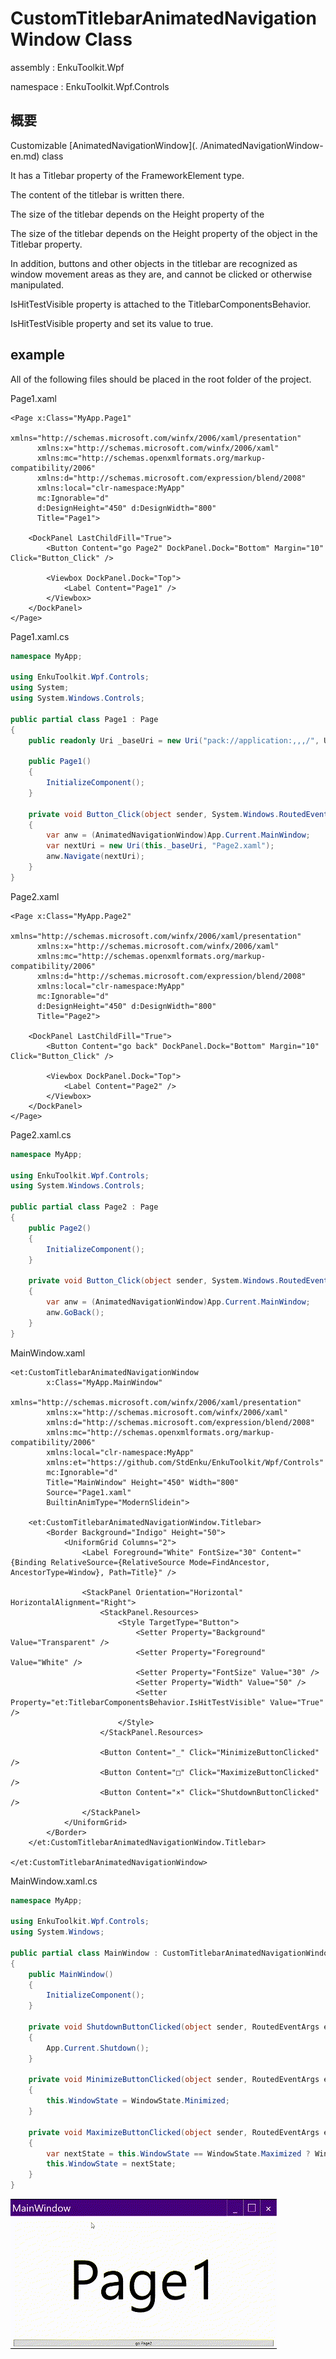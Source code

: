 # CustomTitlebarAnimatedNavigationWindow Class

assembly : EnkuToolkit.Wpf

namespace : EnkuToolkit.Wpf.Controls

## 概要

Customizable [AnimatedNavigationWindow](. /AnimatedNavigationWindow-en.md) class

It has a Titlebar property of the FrameworkElement type.

The content of the titlebar is written there.

The size of the titlebar depends on the Height property of the

The size of the titlebar depends on the Height property of the object in the Titlebar property.



In addition, buttons and other objects in the titlebar are recognized as window movement areas as they are, and cannot be clicked or otherwise manipulated.

IsHitTestVisible property is attached to the TitlebarComponentsBehavior.

IsHitTestVisible property and set its value to true.



## example

All of the following files should be placed in the root folder of the project.



Page1.xaml

```xaml
<Page x:Class="MyApp.Page1"
      xmlns="http://schemas.microsoft.com/winfx/2006/xaml/presentation"
      xmlns:x="http://schemas.microsoft.com/winfx/2006/xaml"
      xmlns:mc="http://schemas.openxmlformats.org/markup-compatibility/2006" 
      xmlns:d="http://schemas.microsoft.com/expression/blend/2008" 
      xmlns:local="clr-namespace:MyApp"
      mc:Ignorable="d" 
      d:DesignHeight="450" d:DesignWidth="800"
      Title="Page1">

    <DockPanel LastChildFill="True">
        <Button Content="go Page2" DockPanel.Dock="Bottom" Margin="10" Click="Button_Click" />

        <Viewbox DockPanel.Dock="Top">
            <Label Content="Page1" />
        </Viewbox>
    </DockPanel>
</Page>
```



Page1.xaml.cs

```csharp
namespace MyApp;

using EnkuToolkit.Wpf.Controls;
using System;
using System.Windows.Controls;

public partial class Page1 : Page
{
    public readonly Uri _baseUri = new Uri("pack://application:,,,/", UriKind.Absolute);

    public Page1()
    {
        InitializeComponent();
    }

    private void Button_Click(object sender, System.Windows.RoutedEventArgs e)
    {
        var anw = (AnimatedNavigationWindow)App.Current.MainWindow;
        var nextUri = new Uri(this._baseUri, "Page2.xaml");
        anw.Navigate(nextUri);
    }
}
```



Page2.xaml

```xaml
<Page x:Class="MyApp.Page2"
      xmlns="http://schemas.microsoft.com/winfx/2006/xaml/presentation"
      xmlns:x="http://schemas.microsoft.com/winfx/2006/xaml"
      xmlns:mc="http://schemas.openxmlformats.org/markup-compatibility/2006" 
      xmlns:d="http://schemas.microsoft.com/expression/blend/2008" 
      xmlns:local="clr-namespace:MyApp"
      mc:Ignorable="d" 
      d:DesignHeight="450" d:DesignWidth="800"
      Title="Page2">

    <DockPanel LastChildFill="True">
        <Button Content="go back" DockPanel.Dock="Bottom" Margin="10" Click="Button_Click" />

        <Viewbox DockPanel.Dock="Top">
            <Label Content="Page2" />
        </Viewbox>
    </DockPanel>
</Page>
```



Page2.xaml.cs

```csharp
namespace MyApp;

using EnkuToolkit.Wpf.Controls;
using System.Windows.Controls;

public partial class Page2 : Page
{
    public Page2()
    {
        InitializeComponent();
    }

    private void Button_Click(object sender, System.Windows.RoutedEventArgs e)
    {
        var anw = (AnimatedNavigationWindow)App.Current.MainWindow;
        anw.GoBack();
    }
}
```



MainWindow.xaml

```xaml
<et:CustomTitlebarAnimatedNavigationWindow
        x:Class="MyApp.MainWindow"
        xmlns="http://schemas.microsoft.com/winfx/2006/xaml/presentation"
        xmlns:x="http://schemas.microsoft.com/winfx/2006/xaml"
        xmlns:d="http://schemas.microsoft.com/expression/blend/2008"
        xmlns:mc="http://schemas.openxmlformats.org/markup-compatibility/2006"
        xmlns:local="clr-namespace:MyApp"
        xmlns:et="https://github.com/StdEnku/EnkuToolkit/Wpf/Controls"
        mc:Ignorable="d"
        Title="MainWindow" Height="450" Width="800"
        Source="Page1.xaml"
        BuiltinAnimType="ModernSlidein">

    <et:CustomTitlebarAnimatedNavigationWindow.Titlebar>
        <Border Background="Indigo" Height="50">
            <UniformGrid Columns="2">
                <Label Foreground="White" FontSize="30" Content="{Binding RelativeSource={RelativeSource Mode=FindAncestor, AncestorType=Window}, Path=Title}" />

                <StackPanel Orientation="Horizontal" HorizontalAlignment="Right">
                    <StackPanel.Resources>
                        <Style TargetType="Button">
                            <Setter Property="Background" Value="Transparent" />
                            <Setter Property="Foreground" Value="White" />
                            <Setter Property="FontSize" Value="30" />
                            <Setter Property="Width" Value="50" />
                            <Setter Property="et:TitlebarComponentsBehavior.IsHitTestVisible" Value="True" />
                        </Style>
                    </StackPanel.Resources>

                    <Button Content="_" Click="MinimizeButtonClicked" />
                    <Button Content="□" Click="MaximizeButtonClicked" />
                    <Button Content="×" Click="ShutdownButtonClicked" />
                </StackPanel>
            </UniformGrid>
        </Border>
    </et:CustomTitlebarAnimatedNavigationWindow.Titlebar>
    
</et:CustomTitlebarAnimatedNavigationWindow>
```



MainWindow.xaml.cs

```csharp
namespace MyApp;

using EnkuToolkit.Wpf.Controls;
using System.Windows;

public partial class MainWindow : CustomTitlebarAnimatedNavigationWindow
{
    public MainWindow()
    {
        InitializeComponent();
    }

    private void ShutdownButtonClicked(object sender, RoutedEventArgs e)
    {
        App.Current.Shutdown();
    }

    private void MinimizeButtonClicked(object sender, RoutedEventArgs e)
    {
        this.WindowState = WindowState.Minimized;
    }

    private void MaximizeButtonClicked(object sender, RoutedEventArgs e)
    {
        var nextState = this.WindowState == WindowState.Maximized ? WindowState.Normal : WindowState.Maximized;
        this.WindowState = nextState;
    }
}
```





![result](./imgs/CustomTitlebarAnimatedNavigationWindow1.gif)

